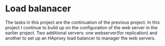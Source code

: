 # Load balanacer
The tasks in this project are the continuation of the previous project.
In this project I continue to build up on the configuration of the web
server in the earlier project. Two additional servers: one webserver(for replication) and another to set up an HAproxy load balancer to manager the
web servers.
